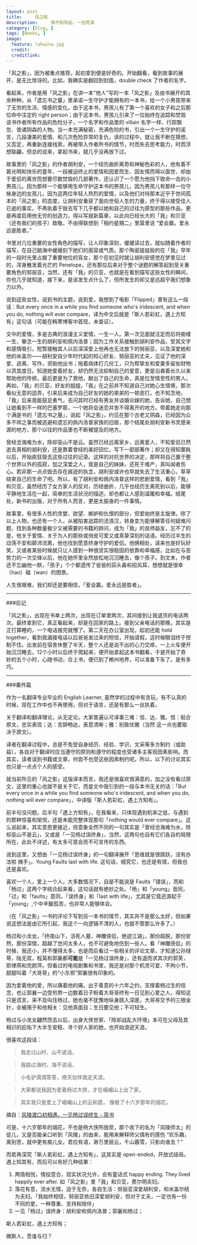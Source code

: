 ```yaml
---
layout: post  
title:     风之影
description:     情不知所起，一往而深
category: [blog, ]  
tags: [Books, ]  
image:
  feature: lahaina.jpg
  credit:   
  creditlink:   
---
```


「风之影」，因为被重点推荐，起初拿到便是好奇的。开始翻看，看到故事的展开，是无比惊讶的。比如，我确实是翻回到封面，double check 了作者的名字。

看起来，作者是用「风之影」在讲一本"他人"写的一本「风之影」及由书展开的其余种种。从「遗忘书之墓」里承诺一生守护才能拥有的一本书，给一个小男孩带来了无穷的生活、情感的变化。由于这本书，男孩儿有了第一个喜欢的女子和之后那位命中注定的 right person；由于这本书，男孩儿引来了一位始终在追踪和焚毁该书作者所有作品的危险分子，一个名字和作品里的 villain 名字一样、行踪飘忽、诡谲阴森的人物。当一本充满秘密，充满危险的书，引出一个一生守护的诺言，几段凄美的爱情、和几次危险异常的复仇，读的过程中，就让我不断在猜想，又否定，再重新连接线索，再被带入作者所书的情节，时而失去思考能力，时而浮想联翩，但总的说来，拿起书来，就几乎没再放下过。

故事里的「风之影」的作者胡利安，一个经历曲折离奇和神秘色彩的人，他有着不甚光明和快乐的童年、一段被迫终止的爱情和因爱而生、因友情而得以面世、却由于爱侣的离世而想要尽数焚毁的几部著作，还认识了一个愿为他挡下致命一击的小男孩儿。因为那样一个能够用生命守护这本书的男孩儿，因为男孩儿有那样一位守候身边的女孩儿，因为这两位年轻人热烈的爱情，以及他们对待那本近乎于世间孤本的「风之影」的态度，让胡利安重获了面向世俗人生的力量，终于得以接受佳人已逝的事实，不再执着于毁去写下几乎都以她和自己的过往为原型的那些作品，更是再度启用他无穷的创造力，得以写就新篇章，以此向已经长大的「我」和贝亚（还有我们的孩子）致敬。不由得联想到「相约星期二」里莫里说 “爱会赢。爱永远是胜者。”

书里对几位重要的女性角色的描写，让人印象深刻，缓缓读过去，就似随着作者的描写，在自己脑海中缓缓刻下她们的面容或气质。那个陶瓷娃娃般的在「我」早年的一段时光里占据了重要地位的盲女，那个在初见时就让胡利安感觉在梦里见过的，浑身散发着光芒的 Penelope，还有那位后来对于整个谜题的解答起到至关重要角色的努丽亚，当然，还有「我」的贝亚，也就是在看到描写这些女性的瞬间，你也几乎就知道，接下来，是该发生点什么了，但所发生的却又是远超乎我们想象力以外。

说到这些女性，说到书的主题，说到爱，我想到了电影「Flipped」里有这么一段话：But every once in a while you find someone who's iridescent, and when you do, nothing will ever compare，译为中文后就是「斯人若彩虹，遇上方知有」这句话（可能在韩寒博客中首现，未查证）。

文中的爱情，多是古典的浪漫主义爱情，一生一人。第一次见面就注定而后将痴缠一生，眷念一生的胡利安和佩内洛普；因为工作关系接触到胡利安作品，受其文字和感情吸引，短暂接触其人以后深深爱上他再也无法放下的努丽亚，以及深爱她和他的米盖尔——胡利安自少年时代起的知心好友、努丽亚的丈夫，见证了他的深爱、逃离、写作，资助他出书；拖着病体打几份工，只为帮挚友和爱妻多留些财物以资其度日。知道她爱着好友，却仍然无法抑制自己的爱意，更是沿袭着长久以来帮助他的传统，最后更是为了救他，献出了自己的生命，真是位至情至性的男人。再如，「我」的贝亚，好友的姐姐，「我」在之前并不知道自己对她心生情愫，那次看似无意的逗弄，引来后来成为自己好友的她的弟弟的一顿恶打。也不知怎地，「我」后来竟能鼓足勇气，去问其时已经有男友并谈婚论嫁的她，告诉她，自己想让她看到不一样的巴塞罗那，一个她将会迷恋并舍不得离开的地方。带着她走向那个满是书的「遗忘书之墓」，说起「风之影」，约见在那个古老又阴森，已经因为众多不祥之事而被逃避和遗忘的佩内洛普家族的旧居，那个结尾处胡利安新书灵感来源的地方，那个以往的作品里也不断被提及的地方。

曾经沧海难为水，除却巫山不是云。虽然已经远离家乡、远离爱人，不知爱侣已然逝去真相的胡利安，还是靠着曾经的美好回忆，写下一部部著作；却又在得知噩耗以后，开始疯狂毁去这些过往的记录。这样的对抗世界的决定，那样将自己置于整个世界以外的孤寂，加之深爱之人，竟是自己的妹妹，还死于难产，真叫闻者伤心。若非那一点点毁去存在痕迹的执念，胡利安或许也早就失去了生活重心，草草结束自己的生命了吧。所以，有了胡利安和佩内洛普这样的悲剧爱情，看到「我」和贝亚，虽然经历了女方家人的反对，历经曲折，几乎也经历生离死别以后，能够平静地生活在一起，简单的生活状况的描述，却也都让人感到温暖和幸福。结尾处，新书的出版，对于所有人而言，更是太振奋的一件事情。

故事里，有很多人性的贪婪、欲望、嫉妒和仇恨的部分，但爱始终是主旋律。除了以上人物，也还有一个人，从被陷害追踪的流浪汉，转身变为能够解答任何疑难问题，找到各种数量极少又被需要的书籍的顾问，成为「我」的良师益友，忘不了的是，他关于爱情、关于为人的那些或俏皮可爱又或真挚深刻的话语。经历过半生的动荡不安和颠沛流离，他也找到愿意终身守护的爱侣。他俩相处，读来也是好玩好笑，又或者某些时候就只让人感到一种很坚实很稳固的依靠和幸福感，比如在与恶势力的一次交锋以后，他在她怀里全然放松地沉沉睡去，像个孩子。到文末，作者还不忘幽他一默，「孩子」个个都遗传了爸爸的蒜头鼻和招风耳，想想就是很幸（hao）福（wan）的图景。

人生很艰难，我们却还是要相信，「爱会赢。爱永远是胜者」。

***

###后记

「风之影」，出现在书单上两次，出现在订单里两次，其间接到让我退货的电话两次。最终拿到它，真正看起来，却是在回家的路上。接到父亲电话的那晚，其实是正打算睡的，一个电话接完就懵了。第二天在办公室出现，起初还能 hold together，看到我漏接电话以后爸爸发过来的短信，开始请假，这时候眼泪终于控制不住。出发前在宿舍休整了半天，整个人还是说不出的心力交瘁，一上火车便开始沉沉睡去，12个小时以后终于爬起来，便开始拿起这本书翻看，于是开始了奇妙的五个小时，心随书动，合上书，便已到了郴州地界，可以准备下车了。是有多巧。

***

###番外篇

作为一名翻译专业毕业的 English Learner, 虽然学的过程中有贪玩，有不认真的时候，现在工作中也不再使用，但对于语言，还是有那么一丝执着。

关于翻译和翻译理论，从无定论。大家普遍认可译事三难：信、达、雅。信：贴合原文，忠实表现；达：言辞畅达，表意清晰；雅：别致优雅（当然 这一点也要取决于原文）。

译者在翻译过程中，总是不免受自身经历、经验、学识、文采等多方制约（或助益），各自对于翻译时应当遵守的原则和遵守的程度也受诸多主客观因素影响。而其实，读者读到书籍或文章，何尝不也受这些因素制约呢。所以，以下的讨论其实也只是一点点个人的感受。

就当前所见的「风之影」这版译本而言，我还是很喜欢很满意的，加之没有看过原文，这里的重心也就不是关于它，而是文中我引到的一段与本书无关的话：「But every once in a while you find someone who's iridescent, and when you do, nothing will ever compare」，中译版「斯人若彩虹，遇上方知有」。

前半句没问题，后半句「遇上方知有」，在我看来，只体现遇到机率之低，与遇到的那种惊喜和愉悦，还是未能完整体现那句「nothing would ever compare」。这么说起来，其实意思更接近，但意象全然不同的一句其实是「曾经沧海难为水，除却巫山不是云」，又或是「一见杨过误终身」，当然，这两句也自有它们各自的局限所在，此处不详述，有太多可意会而不可言传的东西。

说到这里，又想由「一见杨过误终身」的一句翻译展开「思维就是很跳跃，没有办法啦 摊手」。Young Faults last with life. 这句话，细究它，也还是有错，但我也还是喜欢。

喜欢一个人，爱上一个人，大多数情况下，自是不能说是 Faults「错误」，而和「杨过」这两个字结合起来看，这句话就有绝妙之处。「杨」和「young」音同，「过」和「faults」意同，「误终身」和「last with life」，尤其是它竟还源起于「young」,个中辛酸孤苦，也非常人能够体会。

（在「风之影」一书的评论下写到另一本书的情节，其实并不是那么太好，但如果说这想法是由它所引起，我这个一向逻辑不清的人，也就不管那么许多了。）

杨过和小龙女，「终南山下，活死人墓，神雕侠侣，绝迹江湖」，那份超脱，那份安然，那份深情，超越了世间太多人，也不可避免地伤到一些人。看「神雕侠侣」的时候，我还小，并不懂得太多，也是而后看过一些相关的评论文章，才知道公孙绿萼，陆无双，程英和郭襄都**可能**是「一见杨过误终身」，还有退而求其次的郭芙，耶律燕和完颜萍。但看过的电视剧集和书里，我还是对那个机灵可爱，不拘小节，甜甜叫着「大哥哥」的“小东邪”郭襄很有印象的。

因为爱着他的爱，所以痛着他的痛。出于善意的十六年之约，支撑着杨过生的信念，也让郭襄一边受煎熬一边数着日子盼着大哥哥终有一日见到心爱之人，得知这只是谎言，来不及叫住杨过，她也毫不犹豫地纵身跳入深崖。大哥哥交予的三根金针，全被用于和他相关：见他真面目；生日要见他；不可轻生。

杨过与小龙女翩然而去以后，出身大侠世家、「除却战乱大环境」本可在父母及其相识的庇佑下大半生安稳、寻个好人家的她，也开始浪迹天涯。

很喜欢这段话：

   > 我走过山时，山不说话，
   
   > 我路过海时，海不说话， 
   
   > 小毛驴滴滴答答，倚天剑伴我走天涯。 
   
   > 大家都说我因为爱着杨过大侠，才在峨嵋山上出了家， 
   
   > 其实我只是爱上了峨嵋山上的云和霞，
   > 像极了十六岁那年的烟花。

摘自：[风陵渡口初相遇，一见杨过误终生 - 简书](http://www.jianshu.com/p/05ae846c31f7)

可是，十六岁那年的烟花，不也是杨大侠所放麽，那个收下的名为「风陵师太」的徒儿，又是否能亲口听到「风陵」的由来，能用来解释师父偶有的感伤 “欢乐趣，离别苦，就中更有痴儿女。君应有语，渺万里层云，千山暮雪，只影向谁去？”

而若再深究「斯人若彩虹，遇上方知有」，这其实是 open-ended，开放式结局。遇上知其有，而后可以有好几种结果：

1. 两情相悦，情投意合，现实状况允许，会有童话式 happy ending. They lived happily ever after. 如「风之影」里「我」和贝亚，费尔明夫妇。
2. 落花有意，流水无情，迫于无奈，各自生活：努丽亚深爱胡利安，和米盖尔结为夫妇。「我始终相信，努丽亚依旧深爱胡利安，但对于丈夫，一定也有一份不同的爱，一种尊重、支持和陪伴」
3. 一见「杨过」误终身：胡利安和佩内洛普；郭襄和杨过；

斯人若彩虹，遇上方知有；

微斯人，吾谁与归？
